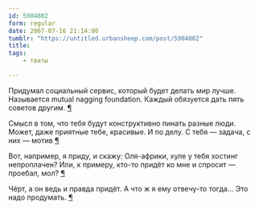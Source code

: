 ```yaml
---
id: 5904802
form: regular
date: 2007-07-16 21:14:00
tumblr: "https://untitled.urbansheep.com/post/5904802"
title:
tags:
    - твиты

---
```


<p>Придумал социальный сервис, который будет делать мир лучше. Называется mutual nagging foundation. Каждый обязуется дать пять советов другим. <a href="http://twitter.com/urbansheep/statuses/152720372">¶</a></p>

<p>Смысл в том, что тебя будут конструктивно пинать разные люди. Может, даже приятные тебе, красивые. И по делу. С тебя — задача, с них — мотив <a href="http://twitter.com/urbansheep/statuses/152721732">¶</a></p>

<p>Вот, например, я приду, и скажу: Оля-африки, хуле у тебя хостинг непроплачен? Или, к примеру, кто-то придёт ко мне и спросит — проебал, мол? <a href="http://twitter.com/urbansheep/statuses/152724672">¶</a></p>

<p>Чёрт, а он ведь и правда придёт. А что ж я ему отвечу-то тогда&hellip; Это надо продумать. <a href="http://twitter.com/urbansheep/statuses/152725342">¶</a></p>

